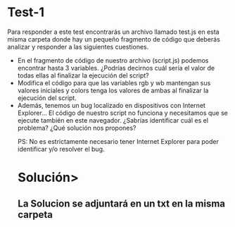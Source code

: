 <h1>Test-1</h1>
Para responder a este test encontrarás un archivo llamado test.js en esta misma carpeta donde hay un pequeño fragmento de código que deberás analizar y responder a las siguientes cuestiones.

<ul>
<li>En el fragmento de código de nuestro archivo (script.js) podemos encontrar hasta 3 variables. ¿Podrías decirnos cuál sería el valor de todas ellas al finalizar la ejecución del script?</li>
  
<li>Modifica el código para que las variables rgb y wb mantengan sus valores iniciales y colors tenga los valores de ambas al finalizar la ejecución del script.</li>
<li>Además, tenemos un bug localizado en dispositivos con Internet Explorer… El código de nuestro script no funciona y necesitamos que se ejecute también en este navegador. ¿Sabrías identificar cuál es el problema? ¿Qué solución nos propones?</li>


PS: No es estrictamente necesario tener Internet Explorer para poder identificar y/o resolver el bug.
<h1>Solución></h1>
<h2>La Solucion se adjuntará en un txt en la misma carpeta</h2>
